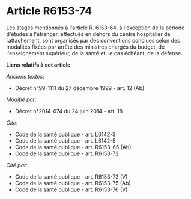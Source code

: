 # Article R6153-74

Les stages mentionnés à l'article R. 6153-64, à l'exception de la période d'études à l'étranger, effectués en dehors du
centre hospitalier de rattachement, sont organisés par des conventions conclues selon des modalités fixées par arrêté des
ministres chargés du budget, de l'enseignement supérieur, de la santé et, le cas échéant, de la défense.

**Liens relatifs à cet article**

_Anciens textes_:

  - Décret n°99-1111 du 27 décembre 1999 - art. 12 (Ab)

_Modifié par_:

  - Décret n°2014-674 du 24 juin 2014 - art. 18

_Cite_:

  - Code de la santé publique - art. L6142-3
  - Code de la santé publique - art. L6142-5
  - Code de la santé publique - art. R6153-65 (Ab)
  - Code de la santé publique - art. R6153-72

_Cité par_:

  - Code de la santé publique - art. R6153-73 (V)
  - Code de la santé publique - art. R6153-75 (Ab)
  - Code de la santé publique - art. R6153-76 (V)
